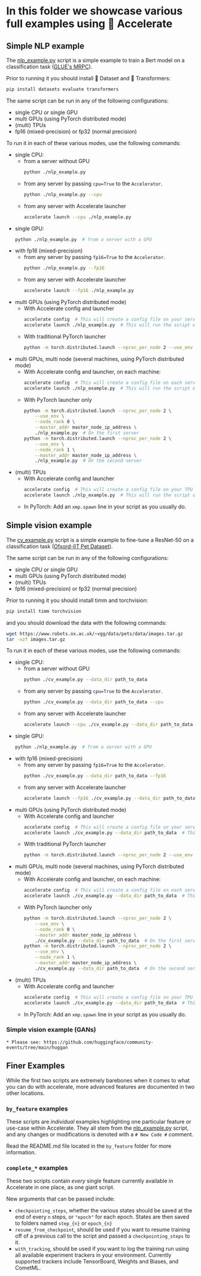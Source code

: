 <!---
Copyright 2021 The HuggingFace Team. All rights reserved.

Licensed under the Apache License, Version 2.0 (the "License");
you may not use this file except in compliance with the License.
You may obtain a copy of the License at

    http://www.apache.org/licenses/LICENSE-2.0

Unless required by applicable law or agreed to in writing, software
distributed under the License is distributed on an "AS IS" BASIS,
WITHOUT WARRANTIES OR CONDITIONS OF ANY KIND, either express or implied.
See the License for the specific language governing permissions and
limitations under the License.
-->

# In this folder we showcase various full examples using 🤗 Accelerate

## Simple NLP example

The [nlp_example.py](./nlp_example.py) script is a simple example to train a Bert model on a classification task ([GLUE's MRPC](https://www.microsoft.com/en-us/download/details.aspx?id=52398)).

Prior to running it you should install 🤗 Dataset and 🤗 Transformers:

```bash
pip install datasets evaluate transformers
```

The same script can be run in any of the following configurations:
- single CPU or single GPU
- multi GPUs (using PyTorch distributed mode)
- (multi) TPUs
- fp16 (mixed-precision) or fp32 (normal precision)

To run it in each of these various modes, use the following commands:
- single CPU:
    * from a server without GPU
        ```bash
        python ./nlp_example.py
        ```
    * from any server by passing `cpu=True` to the `Accelerator`.
        ```bash
        python ./nlp_example.py --cpu
        ```
    * from any server with Accelerate launcher
        ```bash
        accelerate launch --cpu ./nlp_example.py
        ```
- single GPU:
    ```bash
    python ./nlp_example.py  # from a server with a GPU
    ```
- with fp16 (mixed-precision)
    * from any server by passing `fp16=True` to the `Accelerator`.
        ```bash
        python ./nlp_example.py --fp16
        ```
    * from any server with Accelerate launcher
        ```bash
        accelerate launch --fp16 ./nlp_example.py
- multi GPUs (using PyTorch distributed mode)
    * With Accelerate config and launcher
        ```bash
        accelerate config  # This will create a config file on your server
        accelerate launch ./nlp_example.py  # This will run the script on your server
        ```
    * With traditional PyTorch launcher
        ```bash
        python -m torch.distributed.launch --nproc_per_node 2 --use_env ./nlp_example.py
        ```
- multi GPUs, multi node (several machines, using PyTorch distributed mode)
    * With Accelerate config and launcher, on each machine:
        ```bash
        accelerate config  # This will create a config file on each server
        accelerate launch ./nlp_example.py  # This will run the script on each server
        ```
    * With PyTorch launcher only
        ```bash
        python -m torch.distributed.launch --nproc_per_node 2 \
            --use_env \
            --node_rank 0 \
            --master_addr master_node_ip_address \
            ./nlp_example.py  # On the first server
        python -m torch.distributed.launch --nproc_per_node 2 \
            --use_env \
            --node_rank 1 \
            --master_addr master_node_ip_address \
            ./nlp_example.py  # On the second server
        ```
- (multi) TPUs
    * With Accelerate config and launcher
        ```bash
        accelerate config  # This will create a config file on your TPU server
        accelerate launch ./nlp_example.py  # This will run the script on each server
        ```
    * In PyTorch:
        Add an `xmp.spawn` line in your script as you usually do.


## Simple vision example

The [cv_example.py](./cv_example.py) script is a simple example to fine-tune a ResNet-50 on a classification task ([Ofxord-IIT Pet Dataset](https://www.robots.ox.ac.uk/~vgg/data/pets/)).

The same script can be run in any of the following configurations:
- single CPU or single GPU
- multi GPUs (using PyTorch distributed mode)
- (multi) TPUs
- fp16 (mixed-precision) or fp32 (normal precision)

Prior to running it you should install timm and torchvision:

```bash
pip install timm torchvision
```

and you should download the data with the following commands:

```bash
wget https://www.robots.ox.ac.uk/~vgg/data/pets/data/images.tar.gz
tar -xzf images.tar.gz
```

To run it in each of these various modes, use the following commands:
- single CPU:
    * from a server without GPU
        ```bash
        python ./cv_example.py --data_dir path_to_data
        ```
    * from any server by passing `cpu=True` to the `Accelerator`.
        ```bash
        python ./cv_example.py --data_dir path_to_data --cpu
        ```
    * from any server with Accelerate launcher
        ```bash
        accelerate launch --cpu ./cv_example.py --data_dir path_to_data
        ```
- single GPU:
    ```bash
    python ./nlp_example.py  # from a server with a GPU
    ```
- with fp16 (mixed-precision)
    * from any server by passing `fp16=True` to the `Accelerator`.
        ```bash
        python ./cv_example.py --data_dir path_to_data --fp16
        ```
    * from any server with Accelerate launcher
        ```bash
        accelerate launch --fp16 ./cv_example.py --data_dir path_to_data
- multi GPUs (using PyTorch distributed mode)
    * With Accelerate config and launcher
        ```bash
        accelerate config  # This will create a config file on your server
        accelerate launch ./cv_example.py --data_dir path_to_data  # This will run the script on your server
        ```
    * With traditional PyTorch launcher
        ```bash
        python -m torch.distributed.launch --nproc_per_node 2 --use_env ./cv_example.py --data_dir path_to_data
        ```
- multi GPUs, multi node (several machines, using PyTorch distributed mode)
    * With Accelerate config and launcher, on each machine:
        ```bash
        accelerate config  # This will create a config file on each server
        accelerate launch ./cv_example.py --data_dir path_to_data  # This will run the script on each server
        ```
    * With PyTorch launcher only
        ```bash
        python -m torch.distributed.launch --nproc_per_node 2 \
            --use_env \
            --node_rank 0 \
            --master_addr master_node_ip_address \
            ./cv_example.py --data_dir path_to_data  # On the first server
        python -m torch.distributed.launch --nproc_per_node 2 \
            --use_env \
            --node_rank 1 \
            --master_addr master_node_ip_address \
            ./cv_example.py --data_dir path_to_data  # On the second server
        ```
- (multi) TPUs
    * With Accelerate config and launcher
        ```bash
        accelerate config  # This will create a config file on your TPU server
        accelerate launch ./cv_example.py --data_dir path_to_data  # This will run the script on each server
        ```
    * In PyTorch:
        Add an `xmp.spawn` line in your script as you usually do.

### Simple vision example (GANs)

    * Please see: https://github.com/huggingface/community-events/tree/main/huggan
    
## Finer Examples

While the first two scripts are extremely barebones when it comes to what you can do with accelerate, more advanced features are documented in two other locations.

### `by_feature` examples

These scripts are *individual* examples highlighting one particular feature or use-case within Accelerate. They all stem from the [nlp_example.py](./nlp_example.py) script, and any changes or modifications is denoted with a `# New Code #` comment.

Read the README.md file located in the `by_feature` folder for more information.

### `complete_*` examples

These two scripts contain *every* single feature currently available in Accelerate in one place, as one giant script.

New arguments that can be passed include:

- `checkpointing_steps`, whether the various states should be saved at the end of every `n` steps, or `"epoch"` for each epoch. States are then saved to folders named `step_{n}` or `epoch_{n}`
- `resume_from_checkpoint`, should be used if you want to resume training off of a previous call to the script and passed a `checkpointing_steps` to it.
- `with_tracking`, should be used if you want to log the training run using all available experiment trackers in your environment. Currently supported trackers include TensorBoard, Weights and Biases, and CometML.
